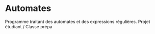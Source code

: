 # Automates
Programme traitant des automates et des expressions régulières. Projet étudiant / Classe prépa
